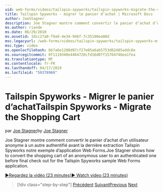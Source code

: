 ```yaml
---
uid: web-forms/videos/tailspin-spyworks/tailspin-spyworks-migrate-the-shopping-cart
title: Tailspin Spyworks - migrer le panier d’achat | Microsoft Docs
author: JoeStagner
description: Joe Stagner montre comment convertir le panier d’achat d’un utilisateur anonyme à un autre authentifié avant la dernière extraction de l’exemple de Tailspin Spyworks F. Web...
ms.author: riande
ms.date: 06/29/2010
ms.assetid: 1dcc27a0-f9a9-4e34-94bf-7c35190ea08d
msc.legacyurl: /web-forms/videos/tailspin-spyworks/tailspin-spyworks-migrate-the-shopping-cart
msc.type: video
ms.openlocfilehash: bb7a6e1208d97cf27e05a6ab5753d02485addc8e
ms.sourcegitcommit: 0f1119340e4464720cfd16d0ff15764746ea1fea
ms.translationtype: MT
ms.contentlocale: fr-FR
ms.lasthandoff: 04/17/2019
ms.locfileid: "59378960"
---
```

# <a name="tailspin-spyworks---migrate-the-shopping-cart"></a><span data-ttu-id="afca4-103">Tailspin Spyworks - Migrer le panier d’achat</span><span class="sxs-lookup"><span data-stu-id="afca4-103">Tailspin Spyworks - Migrate the Shopping Cart</span></span>

<span data-ttu-id="afca4-104">par [Joe Stagner](https://github.com/JoeStagner)</span><span class="sxs-lookup"><span data-stu-id="afca4-104">by [Joe Stagner](https://github.com/JoeStagner)</span></span>

<span data-ttu-id="afca4-105">Joe Stagner montre comment convertir le panier d’achat d’un utilisateur anonyme à un autre authentifié avant la dernière extraction Tailspin Spyworks notre exemple d’application Web Forms.</span><span class="sxs-lookup"><span data-stu-id="afca4-105">Joe Stagner shows how to convert the shopping cart of an anonymous user to an authenticated one before final check out for the Tailspin Spyworks sample Web Forms application.</span></span>

[<span data-ttu-id="afca4-106">&#9654;Regardez la vidéo (23 minutes)</span><span class="sxs-lookup"><span data-stu-id="afca4-106">&#9654; Watch video (23 minutes)</span></span>](https://channel9.msdn.com/Blogs/ASP-NET-Site-Videos/tailspin-spyworks-migrate-the-shopping-cart)

> [!div class="step-by-step"]
> <span data-ttu-id="afca4-107">[Précédent](tailspin-spyworks-update-the-shopping-cart.md)
> [Suivant](tailspin-spyworks-final-check-out.md)</span><span class="sxs-lookup"><span data-stu-id="afca4-107">[Previous](tailspin-spyworks-update-the-shopping-cart.md)
[Next](tailspin-spyworks-final-check-out.md)</span></span>
